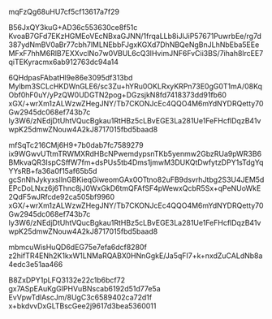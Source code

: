 mqFzQg68uHU7cf5cf13617a7f29

B56JxQY3kuG+AD36c553630ce8f51c
KvoaB7GFd7EKzHGMEoVEcNBxaGJNN/1frqaLLb8iJlJiP57671PuwrbEe/rg7d387ydNmBV0aBr77cbh7lMLNEbbFJgxKGXd7DhNBQeNgBnJLhNbEba5EEeMFxF7hhM6RlB7EXXvclNo7w0VBUL6cQ3lHvimJNF6FvCii3BS/7ihah8lrcEE7qiTEKyracmx6ab912763dc94a14

6QHdpasFAbatHl9e86e3095df313bd
Mylbm3SCLcHKDWnGLE6/sc3Zu+hYRu0OKLRxyKRPn73E0gG0T1mA/08KqObf0hF0uY/yPzQW0UDGTN2pog+DGzsjkN8fd7418373dd91fb60
xGX/+wrXm1zALWzwZHegJNY/Tb7CKONJcEc4QQO4M6mYdNYDRQetty70Gw2945dc068ef743b7c
Iy3W6/zNEdjDtUhtVQucBgkau1RtHBz5cLBvEGE3La281Ue1FeFHcflDqzB41vwpK25dmwZNouw4A2kJ8717015fbd5baad8

mfSqTc216CMj6H9+7b0dab7fc7589279
ix9WGwvUTtmTRWMXRdHBcNPwemdypsnTKb5yenmw2GbzRUa9pWR3B6BMkvaQR3IspCSffW7fm+dsPUs5tb4Dms1jmwM3DUKQtDwfytzDPY1sTdgYqYYsRB+fa36a0f15af65b5d
gcSnNhJykyxsIlnGBKieqGiweomGAx0OTtno82uFB9dsvrhJtbg2S3U4JEM5dEPcDoLNxz6j6Thnc8jJ0WxGkD6tmQFAfSF4pWewxQcbR5Sx+qPeNUoWkE2QdF5wJRfcde92ca505bf9960
xGX/+wrXm1zALWzwZHegJNY/Tb7CKONJcEc4QQO4M6mYdNYDRQetty70Gw2945dc068ef743b7c
Iy3W6/zNEdjDtUhtVQucBgkau1RtHBz5cLBvEGE3La281Ue1FeFHcflDqzB41vwpK25dmwZNouw4A2kJ8717015fbd5baad8

mbmcuWisHuQD6dEG75e7efa6dcf8280f
z2hifTR4ENh2K1kxW1LNMaRQABX0HNnGgkE/Ja5qFI7+k+nxdZuCALdNb8a4edc3e51aa466

B8ZxDPY1pLFQ3132e22c1b6bcf72
gx7ASpEAuKgGIPHVuBNscab6192d51d77e5a
EvVpwTdlAscJm/8UgC3c6589402ca72d1f
x+bkdvvDxGLTBscGee2j9617d3bea5360011

